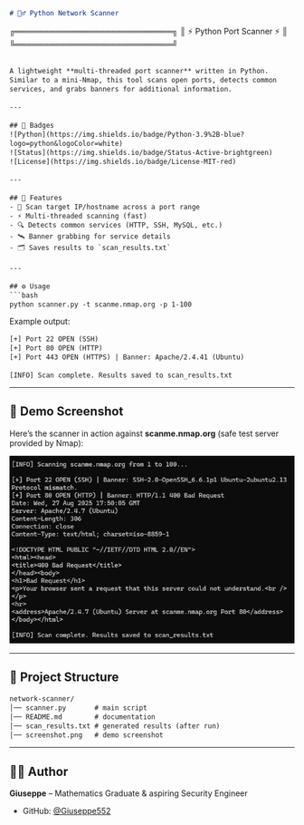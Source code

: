 

```markdown
# 🕵️‍♂️ Python Network Scanner  

```

╔════════════════════════════╗
║   ⚡ Python Port Scanner ⚡  ║
╚════════════════════════════╝

````

A lightweight **multi-threaded port scanner** written in Python.  
Similar to a mini-Nmap, this tool scans open ports, detects common services, and grabs banners for additional information.  

---

## 📛 Badges  
![Python](https://img.shields.io/badge/Python-3.9%2B-blue?logo=python&logoColor=white)  
![Status](https://img.shields.io/badge/Status-Active-brightgreen)  
![License](https://img.shields.io/badge/License-MIT-red)  

---

## 🚀 Features  
- 🚩 Scan target IP/hostname across a port range  
- ⚡ Multi-threaded scanning (fast)  
- 🔍 Detects common services (HTTP, SSH, MySQL, etc.)  
- 🛰️ Banner grabbing for service details  
- 🗂️ Saves results to `scan_results.txt`  

---

## ⚙️ Usage  
```bash
python scanner.py -t scanme.nmap.org -p 1-100
````

Example output:

```
[+] Port 22 OPEN (SSH)
[+] Port 80 OPEN (HTTP)
[+] Port 443 OPEN (HTTPS) | Banner: Apache/2.4.41 (Ubuntu)

[INFO] Scan complete. Results saved to scan_results.txt
```

---

## 📸 Demo Screenshot

Here’s the scanner in action against **scanme.nmap.org** (safe test server provided by Nmap):

![Demo Screenshot](screenshot.png)

---

## 📂 Project Structure

```
network-scanner/
│── scanner.py       # main script
│── README.md        # documentation
│── scan_results.txt # generated results (after run)
│── screenshot.png   # demo screenshot
```

---

## 🧑‍💻 Author

**Giuseppe** – Mathematics Graduate & aspiring Security Engineer

* GitHub: [@Giuseppe552](https://github.com/Giuseppe552)

```

